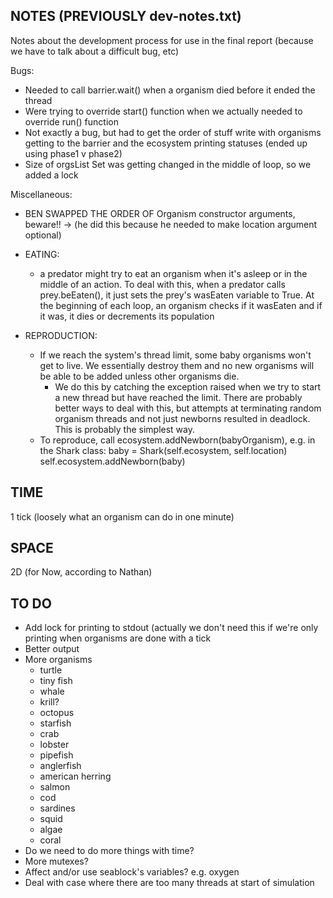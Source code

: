 NOTES (PREVIOUSLY dev-notes.txt)
----
Notes about the development process for use in the final report (because we have
to talk about a difficult bug, etc)

Bugs:
- Needed to call barrier.wait() when a organism died before it ended the thread
- Were trying to override start() function when we actually needed to override 
run() function
- Not exactly a bug, but had to get the order of stuff write with organisms
getting to the barrier and the ecosystem printing statuses (ended up using
phase1 v phase2)
- Size of orgsList Set was getting changed in the middle of loop, so we added
a lock

Miscellaneous:
- BEN SWAPPED THE ORDER OF Organism constructor arguments, beware!!
	-> (he did this because he needed to make location argument optional)
- EATING:
    - a predator might try to eat an organism when it's asleep or in the middle
       of an action. To deal with this, when a predator calls prey.beEaten(), it
       just sets the prey's wasEaten variable to True. At the beginning of each
       loop, an organism checks if it wasEaten and if it was, it dies or
       decrements its population

- REPRODUCTION:
    - If we reach the system's thread limit, some baby organisms won't get to
        live. We essentially destroy them and no new organisms will be able to
        be added unless other organisms die.
        - We do this by catching the exception raised when we try to start a
            new thread but have reached the limit. There are probably better
            ways to deal with this, but attempts at terminating random organism
            threads and not just newborns resulted in deadlock. This is probably
            the simplest way.
    - To reproduce, call ecosystem.addNewborn(babyOrganism), e.g. in the Shark
        class:
        baby = Shark(self.ecosystem, self.location)
        self.ecosystem.addNewborn(baby)


TIME
----
1 tick (loosely what an organism can do in one minute)



SPACE 
-----
2D (for Now, according to Nathan)



TO DO
-----
- Add lock for printing to stdout (actually we don't need this if we're only printing when organisms are done with a tick
- Better output
- More organisms
    - turtle
    - tiny fish
    - whale
    - krill?
    - octopus
    - starfish
    - crab
    - lobster
    - pipefish
    - anglerfish
    - american herring
    - salmon
    - cod
    - sardines
    - squid
    - algae
    - coral
- Do we need to do more things with time?
- More mutexes?
- Affect and/or use seablock's variables? e.g. oxygen
- Deal with case where there are too many threads at start of simulation

